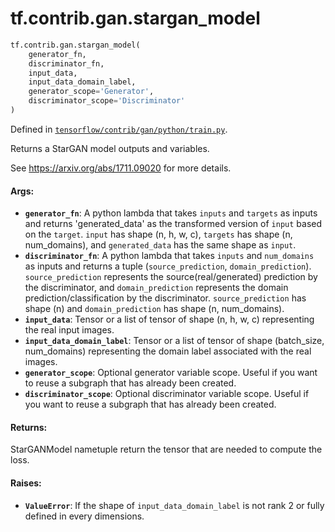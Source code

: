 <div itemscope itemtype="http://developers.google.com/ReferenceObject">
<meta itemprop="name" content="tf.contrib.gan.stargan_model" />
<meta itemprop="path" content="Stable" />
</div>

# tf.contrib.gan.stargan_model

``` python
tf.contrib.gan.stargan_model(
    generator_fn,
    discriminator_fn,
    input_data,
    input_data_domain_label,
    generator_scope='Generator',
    discriminator_scope='Discriminator'
)
```



Defined in [`tensorflow/contrib/gan/python/train.py`](https://www.tensorflow.org/code/tensorflow/contrib/gan/python/train.py).

Returns a StarGAN model outputs and variables.

See https://arxiv.org/abs/1711.09020 for more details.

#### Args:

* <b>`generator_fn`</b>: A python lambda that takes `inputs` and `targets` as inputs
    and returns 'generated_data' as the transformed version of `input` based
    on the `target`. `input` has shape (n, h, w, c), `targets` has shape (n,
    num_domains), and `generated_data` has the same shape as `input`.
* <b>`discriminator_fn`</b>: A python lambda that takes `inputs` and `num_domains` as
    inputs and returns a tuple (`source_prediction`, `domain_prediction`).
    `source_prediction` represents the source(real/generated) prediction by
    the discriminator, and `domain_prediction` represents the domain
    prediction/classification by the discriminator. `source_prediction` has
    shape (n) and `domain_prediction` has shape (n, num_domains).
* <b>`input_data`</b>: Tensor or a list of tensor of shape (n, h, w, c) representing
    the real input images.
* <b>`input_data_domain_label`</b>: Tensor or a list of tensor of shape (batch_size,
    num_domains) representing the domain label associated with the real
    images.
* <b>`generator_scope`</b>: Optional generator variable scope. Useful if you want to
    reuse a subgraph that has already been created.
* <b>`discriminator_scope`</b>: Optional discriminator variable scope. Useful if you
    want to reuse a subgraph that has already been created.


#### Returns:

StarGANModel nametuple return the tensor that are needed to compute the
loss.


#### Raises:

* <b>`ValueError`</b>: If the shape of `input_data_domain_label` is not rank 2 or fully
  defined in every dimensions.